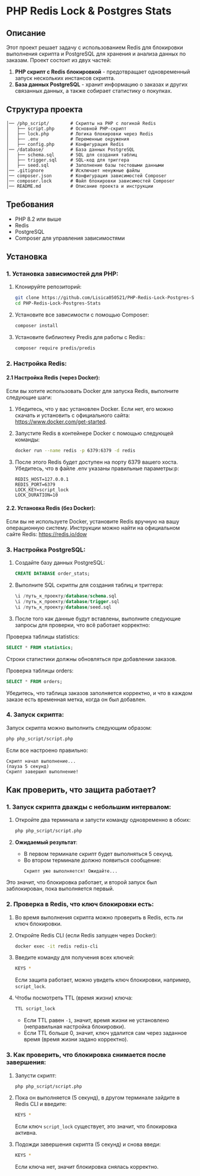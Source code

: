 # PHP Redis Lock & Postgres Stats

## Описание

Этот проект решает задачу с использованием Redis для блокировки выполнения скрипта и PostgreSQL для хранения и анализа данных по заказам. Проект состоит из двух частей:
1. **PHP скрипт с Redis блокировкой** - предотвращает одновременный запуск нескольких инстансов скрипта.
2. **База данных PostgreSQL** - хранит информацию о заказах и других связанных данных, а также собирает статистику о покупках.

## Структура проекта

```
│── /php_script/        # Скрипты на PHP с логикой Redis  
│   ├── script.php      # Основной PHP-скрипт  
│   ├── lock.php        # Логика блокировки через Redis  
│   ├── .env            # Переменные окружения
│   ├── config.php      # Конфигурация Redis  
│── /database/          # База данных PostgreSQL  
│   ├── schema.sql      # SQL для создания таблиц  
│   ├── trigger.sql     # SQL-код для триггера  
│   ├── seed.sql        # Заполнение базы тестовыми данными  
│── .gitignore          # Исключает ненужные файлы  
│── composer.json       # Конфигурация зависимостей Composer  
│── composer.lock       # Файл блокировки зависимостей Composer  
│── README.md           # Описание проекта и инструкции  

```

## Требования

- PHP 8.2 или выше
- Redis
- PostgreSQL
- Composer для управления зависимостями

## Установка

### 1. Установка зависимостей для PHP:

1. Клонируйте репозиторий:
   ```bash
   git clone https://github.com/Lisica050521/PHP-Redis-Lock-Postgres-Stats
   cd PHP-Redis-Lock-Postgres-Stats
   ```

2. Установите все зависимости с помощью Composer:
   ```bash
   composer install
   ```

3. Установите библиотеку Predis для работы с Redis::
   ```bash
   composer require predis/predis
   ```  

### 2. Настройка Redis:
#### 2.1 Настройка Redis (через Docker):
Если вы хотите использовать Docker для запуска Redis, выполните следующие шаги:

1. Убедитесь, что у вас установлен Docker. Если нет, его можно скачать и установить с официального сайта: https://www.docker.com/get-started.
2. Запустите Redis в контейнере Docker с помощью следующей команды:

   ```bash
   docker run --name redis -p 6379:6379 -d redis
   ```

3. После этого Redis будет доступен на порту 6379 вашего хоста. Убедитесь, что в файле .env указаны правильные параметры:р:
   ```
   REDIS_HOST=127.0.0.1
   REDIS_PORT=6379
   LOCK_KEY=script_lock
   LOCK_DURATION=10
   ```
#### 2.2. Установка Redis (без Docker):
Если вы не используете Docker, установите Redis вручную на вашу операционную систему. Инструкции можно найти на официальном сайте Redis: https://redis.io/dow

### 3. Настройка PostgreSQL:

1. Создайте базу данных PostgreSQL:
   ```sql
   CREATE DATABASE order_stats;
   ```

2. Выполните SQL скрипты для создания таблиц и триггера:
   ```sql
   \i /путь_к_проекту/database/schema.sql
   \i /путь_к_проекту/database/trigger.sql
   \i /путь_к_проекту/database/seed.sql
   ```
   
3. После того как данные будут вставлены, выполните следующие запросы для проверки, что всё работает корректно:

Проверка таблицы statistics:
   ```sql
SELECT * FROM statistics;
   ```

Строки статистики должны обновляться при добавлении заказов. 

Проверка таблицы orders:

   ```sql
SELECT * FROM orders;
   ```
Убедитесь, что таблица заказов заполняется корректно, и что в каждом заказе есть временная метка, когда он был добавлен.

### 4. Запуск скрипта:

Запуск скрипта можно выполнить следующим образом:

```bash
php php_script/script.php
```

Если все настроено правильно:

```
Скрипт начал выполнение...
(пауза 5 секунд)
Скрипт завершил выполнение!
```

## Как проверить, что защита работает?

### 1. Запуск скрипта дважды с небольшим интервалом:

1. Откройте два терминала и запусти команду одновременно в обоих:

   ```bash
   php php_script/script.php
   ```

2. **Ожидаемый результат**:
    - В первом терминале скрипт будет выполняться 5 секунд.
    - Во втором терминале должно появиться сообщение:
      ```
      Скрипт уже выполняется! Ожидайте...
      ```

Это значит, что блокировка работает, и второй запуск был заблокирован, пока выполняется первый.

### 2. Проверка в Redis, что ключ блокировки есть:

1. Во время выполнения скрипта можно проверить в Redis, есть ли ключ блокировки.
2. Откройте Redis CLI (если Redis запущен через Docker):
   ```bash
   docker exec -it redis redis-cli
   ```

3. Введите команду для получения всех ключей:
   ```bash
   KEYS *
   ```

   Если защита работает, можно увидеть ключ блокировки, например, `script_lock`.

4. Чтобы посмотреть TTL (время жизни) ключа:
   ```bash
   TTL script_lock
   ```

    - Если TTL равен `-1`, значит, время жизни не установлено (неправильная настройка блокировки).
    - Если TTL больше 0, значит, ключ удалится сам через заданное время (время жизни задано корректно).

### 3. Как проверить, что блокировка снимается после завершения:

1. Запусти скрипт:
   ```bash
   php php_script/script.php
   ```

2. Пока он выполняется (5 секунд), в другом терминале зайдите в Redis CLI и введите:
   ```bash
   KEYS *
   ```

   Если ключ `script_lock` существует, это значит, что блокировка активна.

3. Подожди завершения скрипта (5 секунд) и снова введи:
   ```bash
   KEYS *
   ```

   Если ключа нет, значит блокировка снялась корректно.


